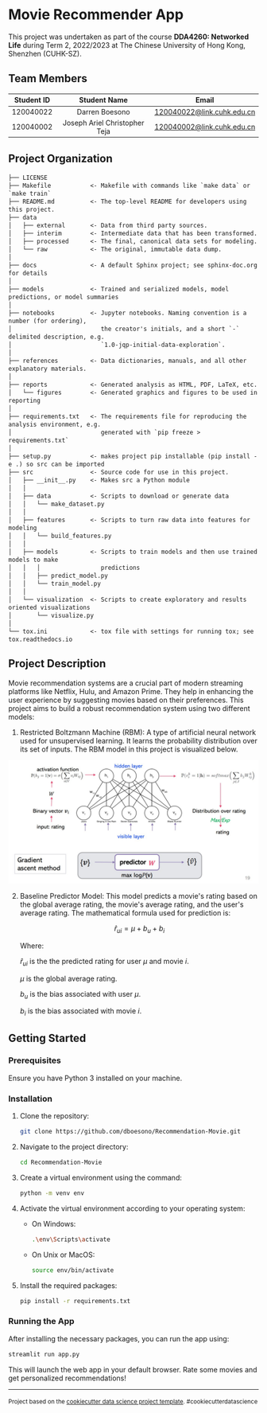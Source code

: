 Movie Recommender App
==============================
This project was undertaken as part of the course **DDA4260: Networked Life** during Term 2, 2022/2023 at The Chinese University of Hong Kong, Shenzhen (CUHK-SZ).

## Team Members
| Student ID | Student Name   | Email                        
| :----------: | :--------------: | :------------------------------: | 
| 120040022  | Darren Boesono        | 120040022@link.cuhk.edu.cn     | 
| 120040002  | Joseph Ariel Christopher Teja          | 120040002@link.cuhk.edu.cn     | 

## Project Organization

    ├── LICENSE
    ├── Makefile           <- Makefile with commands like `make data` or `make train`
    ├── README.md          <- The top-level README for developers using this project.
    ├── data
    │   ├── external       <- Data from third party sources.
    │   ├── interim        <- Intermediate data that has been transformed.
    │   ├── processed      <- The final, canonical data sets for modeling.
    │   └── raw            <- The original, immutable data dump.
    │
    ├── docs               <- A default Sphinx project; see sphinx-doc.org for details
    │
    ├── models             <- Trained and serialized models, model predictions, or model summaries
    │
    ├── notebooks          <- Jupyter notebooks. Naming convention is a number (for ordering),
    │                         the creator's initials, and a short `-` delimited description, e.g.
    │                         `1.0-jqp-initial-data-exploration`.
    │
    ├── references         <- Data dictionaries, manuals, and all other explanatory materials.
    │
    ├── reports            <- Generated analysis as HTML, PDF, LaTeX, etc.
    │   └── figures        <- Generated graphics and figures to be used in reporting
    │
    ├── requirements.txt   <- The requirements file for reproducing the analysis environment, e.g.
    │                         generated with `pip freeze > requirements.txt`
    │
    ├── setup.py           <- makes project pip installable (pip install -e .) so src can be imported
    ├── src                <- Source code for use in this project.
    │   ├── __init__.py    <- Makes src a Python module
    │   │
    │   ├── data           <- Scripts to download or generate data
    │   │   └── make_dataset.py
    │   │
    │   ├── features       <- Scripts to turn raw data into features for modeling
    │   │   └── build_features.py
    │   │
    │   ├── models         <- Scripts to train models and then use trained models to make
    │   │   │                 predictions
    │   │   ├── predict_model.py
    │   │   └── train_model.py
    │   │
    │   └── visualization  <- Scripts to create exploratory and results oriented visualizations
    │       └── visualize.py
    │
    └── tox.ini            <- tox file with settings for running tox; see tox.readthedocs.io

## Project Description
Movie recommendation systems are a crucial part of modern streaming platforms like Netflix, Hulu, and Amazon Prime. They help in enhancing the user experience by suggesting movies based on their preferences. This project aims to build a robust recommendation system using two different models:

1. Restricted Boltzmann Machine (RBM): A type of artificial neural network used for unsupervised learning. It learns the probability distribution over its set of inputs. The RBM model in this project is visualized below. 

![RBM Neural Network](./resources/rbm_nn.jpg)


2. Baseline Predictor Model: This model predicts a movie's rating based on the global average rating, the movie's average rating, and the user's average rating. The mathematical formula used for prediction is:


    $$\hat{r}_{ui} = \mu + b_u + b_i$$


    Where:

    $\hat{r}_{ui}$ is the the predicted rating for user $\mu$ and movie $i$.
    
    $\mu$ is the global average rating.

    $b_u$ is the bias associated with user $\mu$.

    $b_i$ is the bias associated with movie $i$.

## Getting Started

### Prerequisites
Ensure you have Python 3 installed on your machine.

### Installation
1. Clone the repository:
   ```bash
   git clone https://github.com/dboesono/Recommendation-Movie.git

   ```
2. Navigate to the project directory:
   ```bash
   cd Recommendation-Movie
   ```
3. Create a virtual environment using the command:
   ```bash
   python -m venv env
   ```

4. Activate the virtual environment according to your operating system:
   - On Windows:
     
     ```bash
     .\env\Scripts\activate
     ```
   - On Unix or MacOS:
     
     ```bash
     source env/bin/activate
     ```

5. Install the required packages:
   ```bash
   pip install -r requirements.txt
   ```

### Running the App
After installing the necessary packages, you can run the app using:
```bash
streamlit run app.py
```
This will launch the web app in your default browser. Rate some movies and get personalized recommendations!



--------

<p><small>Project based on the <a target="_blank" href="https://drivendata.github.io/cookiecutter-data-science/">cookiecutter data science project template</a>. #cookiecutterdatascience</small></p>
